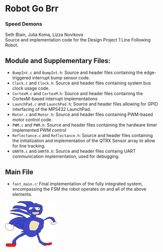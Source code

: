 # Robot Go Brr
### Speed Demons
Seth Blain, Julia Koma, Lizza Novikova <br>
Source and implementation code for the Design Project 1 Line Following Robot.
## Module and Supplementary Files:
- `BumpInt.c` and `BumpInt.h`: Source and header files containing the edge-triggered interrupt bump sensor code.
- `Clock.c` and `Clock.h`: Source and header files containing system bus clock usage code.
- `CortexM.c` and `CortexM.h`: Source and header files containing the CortexM-based interrupt implementations
- `LaunchPad.c` and `LaunchPad.h`: Source and header files allowing for GPIO interfacing of the MPS432 LaunchPad.
- `Motor.c` and `Motor.h`: Source and header files containing PWM-based motor control code.
- `PWM.c` and `PWM.h`: Source and header files containing the hardware timer implemented PWM control
- `Reflectance.c` and `Reflectance.h`: Source and header files containing the initialization and implementation of the QTRX Sensor array to allow for line tracking.
- `UART0.c` and `UART0.h`: Source and header files containg UART communication implementation, used for debugging.
## Main File
- `fast_main.c`: Final implementation of the fully integrated system, encompassing the FSM the robot operates on and all of the above elements.

![gotta go fast](sanic.png)

